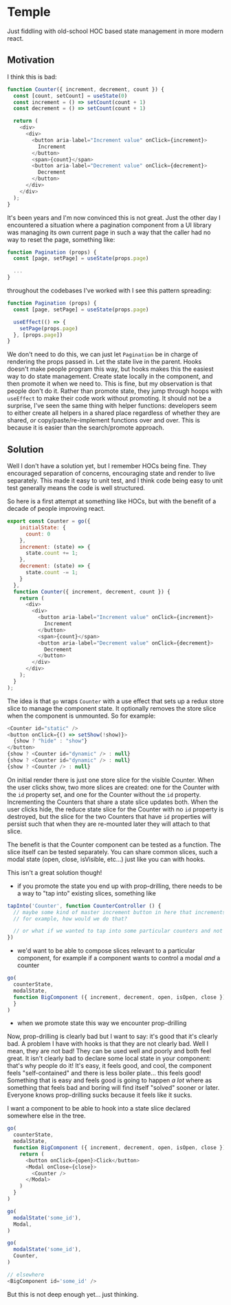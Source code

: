 # Temple

Just fiddling with old-school HOC based state management in more modern react.

## Motivation

I think this is bad:

```js
function Counter({ increment, decrement, count }) {
  const [count, setCount] = useState(0)
  const increment = () => setCount(count + 1)
  const decrement = () => setCount(count + 1)

  return (
    <div>
      <div>
        <button aria-label="Increment value" onClick={increment}>
          Increment
        </button>
        <span>{count}</span>
        <button aria-label="Decrement value" onClick={decrement}>
          Decrement
        </button>
      </div>
    </div>
  );
}
```

It's been years and I'm now convinced this is not great. Just the other day I encountered a situation where a pagination component from a UI library was managing its own current page in such a way that the caller had no way to reset the page, something like:

```js
function Pagination (props) {
  const [page, setPage] = useState(props.page)

  ...
}
```

throughout the codebases I've worked with I see this pattern spreading:

```js
function Pagination (props) {
  const [page, setPage] = useState(props.page)

  useEffect(() => {
    setPage(props.page)
  }, [props.page])
}
```

We don't need to do this, we can just let `Pagination` be in charge of rendering the props passed in. Let the state live in the parent. Hooks doesn't make people program this way, but hooks makes this the easiest way to do state management. Create state locally in the component, and then promote it when we need to. This is fine, but my observation is that people don't do it. Rather than promote state, they jump through hoops with `useEffect` to make their code work without promoting. It should not be a surprise, I've seen the same thing with helper functions: developers seem to either create all helpers in a shared place regardless of whether they are shared, _or_ copy/paste/re-implement functions over and over. This is because it is easier than the search/promote approach.

## Solution

Well I don't have a solution yet, but I remember HOCs being fine. They encouraged separation of concerns, encouraging state and render to live separately. This made it easy to unit test, and I think code being easy to unit test generally means the code is well structured.

So here is a first attempt at something like HOCs, but with the benefit of a decade of people improving react.

```js
export const Counter = go({
    initialState: {
      count: 0
    },
    increment: (state) => {
      state.count += 1;
    },
    decrement: (state) => {
      state.count -= 1;
    }
  },
  function Counter({ increment, decrement, count }) {
    return (
      <div>
        <div>
          <button aria-label="Increment value" onClick={increment}>
            Increment
          </button>
          <span>{count}</span>
          <button aria-label="Decrement value" onClick={decrement}>
            Decrement
          </button>
        </div>
      </div>
    );
  }
);
```

The idea is that `go` wraps `Counter` with a use effect that sets up a redux store slice to manage the component state. It optionally removes the store slice when the component is unmounted. So for example:

```js
<Counter id="static" />
<button onClick={() => setShow(!show)}>
  {show ? "hide" : "show"}
</button>
{show ? <Counter id="dynamic" /> : null}
{show ? <Counter id="dynamic" /> : null}
{show ? <Counter /> : null}
```

On initial render there is just one store slice for the visible Counter. When the user clicks show, two more slices are created: one for the Counter with the `id` property set, and one for the Counter without the `id` property. Incrementing the Counters that share a state slice updates both. When the user clicks hide, the reduce state slice for the Counter with no `id` property is destroyed, but the slice for the two Counters that have `id` properties will persist such that when they are re-mounted later they will attach to that slice.

The benefit is that the Counter component can be tested as a function. The slice itself can be tested separately. You can share common slices, such a modal state (open, close, isVisible, etc...) just like you can with hooks. 

This isn't a great solution though!

 - if you promote the state you end up with prop-drilling, there needs to be a way to "tap into" existing slices, something like

```js
tapInto('Counter', function CounterController () {
  // maybe some kind of master increment button in here that increments all the slices
  // for example, how would we do that?

  // or what if we wanted to tap into some particular counters and not others?
})
```

 - we'd want to be able to compose slices relevant to a particular component, for example if a component wants to control a modal _and_ a counter

```js
go(
  counterState,
  modalState,
  function BigComponent ({ increment, decrement, open, isOpen, close }) {
  }
)
```

 - when we promote state this way we encounter prop-drilling

Now, prop-drilling is clearly bad but I want to say: it's good that it's clearly bad. A problem I have with hooks is that they are not clearly bad. Well I mean, they are not bad! They can be used well and poorly and both feel great. It isn't clearly bad to declare some local state in your component: that's why people do it! It's easy, it feels good, and cool, the component feels "self-contained" and there is less boiler plate... this feels good! Something that is easy and feels good is going to happen _a lot_ where as something that feels bad and boring will find itself "solved" sooner or later. Everyone knows prop-drilling sucks because it feels like it sucks.

I want a component to be able to hook into a state slice declared somewhere else in the tree.

```js
go(
  counterState,
  modalState,
  function BigComponent ({ increment, decrement, open, isOpen, close }) {
    return (
      <button onClick={open}>Click</button>
      <Modal onClose={close}>
        <Counter />
      </Modal>
    )
  }
)

go(
  modalState('some_id'),
  Modal,
)

go(
  modalState('some_id'),
  Counter,
)

// elsewhere
<BigComponent id='some_id' />
```

But this is not deep enough yet... just thinking.
